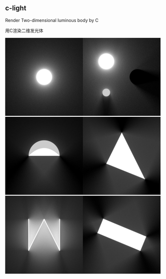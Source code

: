 c-light
---

Render Two-dimensional luminous body by C

用C渲染二维发光体

<img height="250" width="250" src="L_1_jittered_sampling.png" /><img height="250" width="250" src="L_3_jittered_sampling_trace_max_step_64.png" /><img height="250" width="250" src="P_random_sampling_trace_max_step_10.png" /><img height="250" width="250" src="Triangle_random_sampling_trace_max_step_10.png" /><img height="250" width="250" src="Invert_M_random_sampling_trace_max_step_64.png" /><img height="250" width="250" src="Box_random_sampling_trace_max_step_10.png" />
